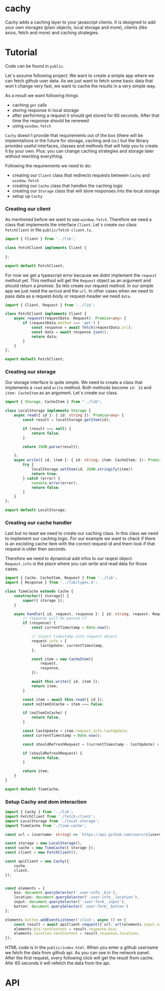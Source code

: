 # cachy

Cachy adds a caching layer to your javascript clients. 
It is designed to add your own storages (plain objects, local storage and more), clients (like axios, fetch and more) and caching strategies. 

# Tutorial

Code can be found in `public`.

Let´s assume following project:
We want to create a simple app where we can fetch github user data. 
As we just want to fetch some basic data that won´t change very fast, 
we want to cache the results in a very simple way.


As a result we want following things

- caching `get` calls 
- storing response in local storage
- after performing a request it should get stored for 60 seconds. After that time the response should be renewed
- using `window.fetch` 

`Cachy` doesn´t provide that requirements out of the box (there will be implemtations in the future for storage, caching and co.) but the library 
provides useful interfaces, classes and methods that will help you to create it by your own. Plus: you can change caching strategies and storage later without rewriting everything. 

Following the requirements we need to do:

- creating our `Client` class that redirects requests between `Cachy` and `window.fetch`
- creating our `Cache` class that handles the caching logic
- creating our `Storage` class that will store responses into the local storage
- setup up `Cachy`


### Creating our client

As mentioned before we want to use `window.fetch`. Therefore we need a class that implements the interface `Client`.
Let´s create our class `FetchClient` in file `public/fetch-client.ts`.

``` typescript
import { Client } from '../lib';

class FetchClient implements Client {
    
};

export default FetchClient;
```


For now we get a typescript error because we didnt implement the `request` method yet.
This method will get the `Request` object as an argument and should return a promise. 
So lets create our request method. In our simple app we just need the `method` and the `url`. 
In other cases when we need to pass data as a request-body or request-header we need `data`. 

``` typescript
import { Client, Request } from '../lib';

class FetchClient implements Client {
    async request(requestData: Request): Promise<any> {
        if (requestData.method === 'get') {
            const response = await fetch(requestData.url);
            const data = await response.json();
            return data;
        }
    }
};

export default FetchClient;
```

### Creating our storage

Our storage interface is quite simple. 
We need to create a class that implements a `read` and `write` method. 
Both methods become `id: Id` and `item: CacheItem` as an argument.
Let´s create our class.

``` typescript 
import { Storage, CacheItem } from "../lib";

class LocalStorage implements Storage {
    async read({ id }: { id: string }): Promise<any> {
        const result = localStorage.getItem(id);

        if (result === null) {
            return false;
        }

        return JSON.parse(result);

    };
    async write({ id, item }: { id: string; item: CacheItem; }): Promise<boolean> {
        try {
            localStorage.setItem(id, JSON.stringify(item))
            return true;
        } catch (error) {
            console.error(error);
            return false;
        }
    }
};

export default LocalStorage;
```

### Creating our cache handler

Last but no least we need to create our caching class. 
In this class we need to implement our caching logic. 
For our example we want to check if there is an excisting cache item with the correct request id 
and them look if that request is older then seconds. 

Therefore we need to dynamical add infos to our reqest object. 
`Request.info` is the place where you can write and read data for those cases.

``` typescript 
import { Cache, CacheItem, Request } from '../lib';
import { Response } from '../lib/types.d';

class TimeCache extends Cache {
    constructor({ storage}) {
        super({ storage });
    }

    async handle({ id, request, response }: { id: string, request: Request, response: Response }): Promise<any> {
        // response will be passed if 
        if (response) {
            const currentTimestamp = Date.now();

            // inject timestamp into request object
            request.info = {
                lastUpdate: currentTimestamp,
            };

            const item = new CacheItem({
                request,
                response,
            });

            await this.write({ id, item });
            return item;
        }

        const item = await this.read({ id });
        const noItemInCache = item === false;

        if (noItemInCache) {
            return false;
        }

        const lastUpdate = item.request.info.lastUpdate;
        const currentTimestamp = Date.now();

        const shouldRefreshRequest = (currentTimestamp - lastUpdate) > 60 * 1000;

        if (shouldRefreshRequest) {
            return false;
        }

        return item;
    }
}

export default TimeCache;
```

### Setup Cachy and dom interaction

``` typescript
import { Cachy } from '../lib';
import FetchClient from './fetch-client';
import LocalStorage from './local-storage'; 
import TimeCache from './time-cache';

const url = (username: string) => `https://api.github.com/users/${username}`;

const storage = new LocalStorage();
const cache = new TimeCache({ storage });
const client = new FetchClient();

const apiClient = new Cachy({
    cache,
    client,
});


const elements = {
    bio: document.querySelector('.user-info__bio'),
    location: document.querySelector('.user-info__location'),
    input: document.querySelector('.user-form__input'),
    button: document.querySelector('.user-form__button')
};

elements.button.addEventListener('click', async () => {
    const result = await apiClient.request({ url: url(elements.input.value), method: 'get' });
    elements.bio.textContent = result.response.bio;
    elements.location.textContent = result.response.location;
});
```

HTML code is in the `public/index.html`. 
When you enter a github username we fetch the data from github api. 
As you can see in the network panel: 
After the first request, every following click will get the result from cache. 
Afer 60 seconds it will refetch the data from the api. 

# API
